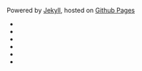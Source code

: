 <p>
	Powered by <a href="http://jekyllrb.com/" target="_blank">Jekyll</a>,
	hosted on <a href="http://pages.github.com/" target="_blank">Github Pages</a>
</p>
<ul class="links">
	<li>
		<a href="https://www.jandi.com" title="JANDI" target="_blank"><i class="fa fa-home"></i></a>
	</li>
	<li>
		<a href="https://www.facebook.com/JANDI.home" title="like us" target="_blank"><i class="fa fa-facebook"></i></a>
	</li>
	<li>
		<a href="https://www.linkedin.com/company/6376916" title="follow us" target="_blank"><i class="fa fa-linkedin"></i></a>
	</li>
	<li>
		<a href="http://www.slideshare.net/tosslab" title="follow us" target="_blank"><i class="fa fa-slideshare"></i></a>
	</li>
	<li>
		<a href="mailto:toss@tosslab.com" title="contact us"><i class="fa fa-envelope-o"></i></a>
	</li>
	<li>
		<a href="/feed.xml" title="subscribe us" target="_blank"><i class="fa fa-rss"></i></a>
	</li>
</ul>